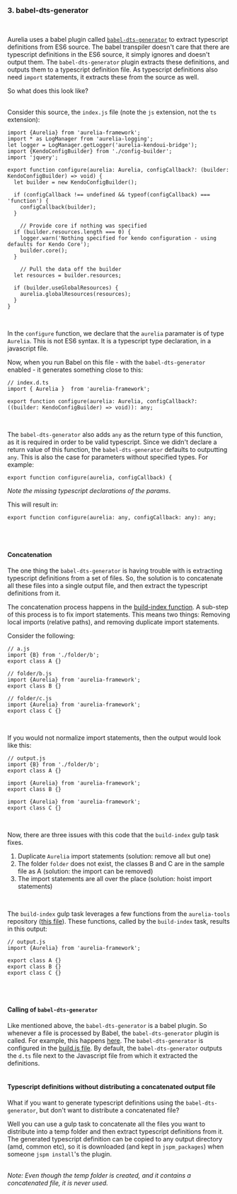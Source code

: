 <br>

### 3. babel-dts-generator
<br>

Aurelia uses a babel plugin called [`babel-dts-generator`](https://github.com/YoloDev/babel-dts-generator) to extract typescript definitions from ES6 source. The babel transpiler doesn't care that there are typescript definitions in the ES6 source, it simply ignores and doesn't output them. The `babel-dts-generator` plugin extracts these definitions, and outputs them to a typescript definition file. As typescript definitions also need `import` statements, it extracts these from the source as well.

So what does this look like?
<br><br>

Consider this source, the `index.js` file (note the `js` extension, not the `ts` extension):
<br>

```
import {Aurelia} from 'aurelia-framework';
import * as LogManager from 'aurelia-logging';
let logger = LogManager.getLogger('aurelia-kendoui-bridge');
import {KendoConfigBuilder} from './config-builder';
import 'jquery';

export function configure(aurelia: Aurelia, configCallback?: (builder: KendoConfigBuilder) => void) {
  let builder = new KendoConfigBuilder();

  if (configCallback !== undefined && typeof(configCallback) === 'function') {
    configCallback(builder);
  }

    // Provide core if nothing was specified
  if (builder.resources.length === 0) {
    logger.warn('Nothing specified for kendo configuration - using defaults for Kendo Core');
    builder.core();
  }

    // Pull the data off the builder
  let resources = builder.resources;

  if (builder.useGlobalResources) {
    aurelia.globalResources(resources);
  }
}
```
<br>

In the `configure` function, we declare that the `aurelia` paramater is of type `Aurelia`.  This is not ES6 syntax. It is a typescript type declaration, in a javascript file.
<br>

Now, when you run Babel on this file - with the `babel-dts-generator` enabled - it generates something close to this:
<br>

```
// index.d.ts
import { Aurelia }  from 'aurelia-framework';

export function configure(aurelia: Aurelia, configCallback?: ((builder: KendoConfigBuilder) => void)): any;
```
<br>

The `babel-dts-generator` also adds `any` as the return type of this function, as it is required in order to be valid typescript. Since we didn't declare a return value of this function, the `babel-dts-generator` defaults to outputting `any`. This is also the case for parameters without specified types. For example:
<br>

`export function configure(aurelia, configCallback) {`
<br>

_Note the missing typescript declarations of the params_.
<br>

This will result in:
<br>

```
export function configure(aurelia: any, configCallback: any): any;
```
<br><br>

#### Concatenation

The one thing the `babel-dts-generator` is having trouble with is extracting typescript definitions from a set of files. So, the solution is to concatenate all these files into a single output file, and then extract the typescript definitions from it.
<br>

The concatenation process happens in the [build-index function](https://github.com/aurelia-ui-toolkits/aurelia-kendoui-bridge/blob/f24e34411b60376d7bf12367f1b2ab247d821d38/build/tasks/build.js#L17-L31). A sub-step of this process is to fix import statements. This means two things: Removing local imports (relative paths), and removing duplicate import statements.

Consider the following:

```
// a.js
import {B} from './folder/b';
export class A {}

// folder/b.js
import {Aurelia} from 'aurelia-framework';
export class B {}

// folder/c.js
import {Aurelia} from 'aurelia-framework';
export class C {}
```
<br>

If you would not normalize import statements, then the output would look like this:
<br>

```
// output.js
import {B} from './folder/b';
export class A {}

import {Aurelia} from 'aurelia-framework';
export class B {}

import {Aurelia} from 'aurelia-framework';
export class C {}
```
<br>

Now, there are three issues with this code that the `build-index` gulp task fixes.
1. Duplicate `Aurelia` import statements (solution: remove all but one)
2. The folder `folder` does not exist, the classes B and C are in the sample file as A (solution: the import can be removed)
3. The import statements are all over the place (solution: hoist import statements)
<br>

The `build-index` gulp task leverages a few functions from the `aurelia-tools` repository ([this file](https://github.com/aurelia/tools/blob/f4801e460af98013e0d66aaec188891e8d0d0516/src/build.js#L9-L95)). These functions, called by the `build-index` task, results in this output:
<br>

```
// output.js
import {Aurelia} from 'aurelia-framework';

export class A {}
export class B {}
export class C {}
```
<br><br>

#### Calling of `babel-dts-generator`

Like mentioned above, the `babel-dts-generator` is a babel plugin. So whenever a file is processed by Babel, the `babel-dts-generator` plugin is called. For example, this happens [here](https://github.com/aurelia-ui-toolkits/aurelia-kendoui-bridge/blob/f24e34411b60376d7bf12367f1b2ab247d821d38/build/tasks/build.js#L36). The `babel-dts-generator` is configured in the [build.js file](https://github.com/aurelia-ui-toolkits/aurelia-kendoui-bridge/blob/f24e34411b60376d7bf12367f1b2ab247d821d38/build/babel-options.js#L23-L34). By default, the `babel-dts-generator` outputs the `d.ts` file next to the Javascript file from which it extracted the definitions.
<br><br>

#### Typescript definitions without distributing a concatenated output file

What if you want to generate typescript definitions using the `babel-dts-generator`, but don't want to distribute a concatenated file?
<br>

Well you can use a gulp task to concatenate all the files you want to distribute into a temp folder and then extract typescript definitions from it. The generated typescript definition can be copied to any output directory (amd, common etc), so it is downloaded (and kept in `jspm_packages`) when someone `jspm install`'s the plugin.
<br><br>


_Note: Even though the temp folder is created, and it contains a concatenated file, it is never used._
